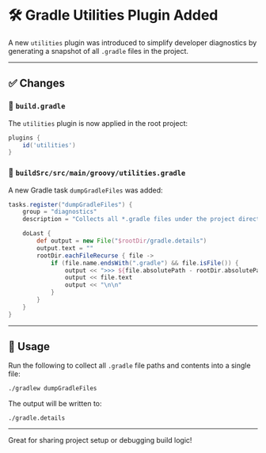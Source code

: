 
# 🛠️ Gradle Utilities Plugin Added

A new `utilities` plugin was introduced to simplify developer diagnostics by generating a snapshot of all `.gradle` files in the project.

---

## ✅ Changes

### 🔧 `build.gradle`
The `utilities` plugin is now applied in the root project:

```groovy
plugins {
    id('utilities')
}
```

### 📁 `buildSrc/src/main/groovy/utilities.gradle`
A new Gradle task `dumpGradleFiles` was added:

```groovy
tasks.register("dumpGradleFiles") {
    group = "diagnostics"
    description = "Collects all *.gradle files under the project directory and writes their paths and contents to ./gradle.details"

    doLast {
        def output = new File("$rootDir/gradle.details")
        output.text = ""
        rootDir.eachFileRecurse { file ->
            if (file.name.endsWith(".gradle") && file.isFile()) {
                output << ">>> ${file.absolutePath - rootDir.absolutePath}\n"
                output << file.text
                output << "\n\n"
            }
        }
    }
}
```

---

## 📄 Usage

Run the following to collect all `.gradle` file paths and contents into a single file:

```bash
./gradlew dumpGradleFiles
```

The output will be written to:

```text
./gradle.details
```

---

Great for sharing project setup or debugging build logic!

